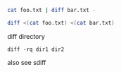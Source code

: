 ```bash
cat foo.txt | diff bar.txt -
```

```bash
diff <(cat foo.txt) <(cat bar.txt)
```

diff directory 
```
diff -rq dir1 dir2
```


also see sdiff
